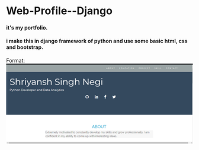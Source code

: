 # Web-Profile--Django
#### it's my portfolio.
#### i make this in django framework of python and use some basic html, css and bootstrap.

Format: ![Alt Text](Untitled.png)
